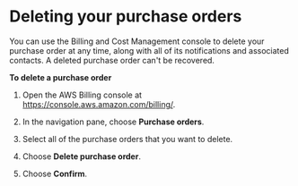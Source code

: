 # Deleting your purchase orders<a name="delete-po"></a>

You can use the Billing and Cost Management console to delete your purchase order at any time, along with all of its notifications and associated contacts\. A deleted purchase order can't be recovered\.<a name="delete-po-steps"></a>

**To delete a purchase order**

1. Open the AWS Billing console at [https://console\.aws\.amazon\.com/billing/](https://console.aws.amazon.com/billing/home?#/)\.

1. In the navigation pane, choose **Purchase orders**\.

1. Select all of the purchase orders that you want to delete\.

1. Choose **Delete purchase order**\.

1. Choose **Confirm**\.